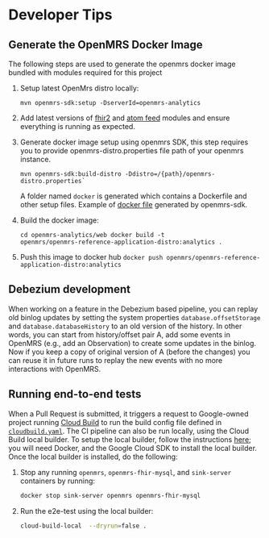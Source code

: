 # Developer Tips

## Generate the OpenMRS Docker Image

The following steps are used to generate the openmrs docker image bundled with
modules required for this project

1.  Setup latest OpenMrs distro locally:

    ```
    mvn openmrs-sdk:setup -DserverId=openmrs-analytics
    ```

2.  Add latest versions of
    [fhir2](https://addons.openmrs.org/show/org.openmrs.module.openmrs-fhir2-module)
    and [atom feed](https://addons.openmrs.org/show/org.openmrs.module.atomfeed)
    modules and ensure everything is running as expected.

3.  Generate docker image setup using openmrs SDK, this step requires you to
    provide openmrs-distro.properties file path of your openmrs instance.

    ```
    mvn openmrs-sdk:build-distro -Ddistro=/{path}/openmrs-distro.properties`
    ```

    A folder named `docker` is generated which contains a Dockerfile and other
    setup files. Example of
    [docker file](https://github.com/jecihjoy/openmrs-docker-sdk/blob/master/web/Dockerfile)
    generated by openmrs-sdk.

4.  Build the docker image:

    ```
    cd openmrs-analytics/web docker build -t
    openmrs/openmrs-reference-application-distro:analytics .
    ```

5.  Push this image to docker hub `docker push
    openmrs/openmrs-reference-application-distro:analytics`

## Debezium development

When working on a feature in the Debezium based pipeline, you can replay old
binlog updates by setting the system properties `database.offsetStorage` and
`database.databaseHistory` to an old version of the history. In other words, you
can start from history/offset pair A, add some events in OpenMRS (e.g., add an
Observation) to create some updates in the binlog. Now if you keep a copy of
original version of A (before the changes) you can reuse it in future runs to
replay the new events with no more interactions with OpenMRS.

## Running end-to-end tests

When a Pull Request is submitted, it triggers a request to Google-owned project running [Cloud Build](https://cloud.google.com/build) to run the build config file defined in [`cloudbuild.yaml`](../cloudbuild.yaml). The CI pipeline can also be run locally, using the Cloud Build local builder. To setup the local builder, follow the instructions [here](https://cloud.google.com/build/docs/build-debug-locally); you will need Docker, and the Google Cloud SDK to install the local builder. Once the local builder is installed, do the following:

1. Stop any running `openmrs`, `openmrs-fhir-mysql`, and `sink-server` containers by running:

    ```bash
    docker stop sink-server openmrs openmrs-fhir-mysql
    ```

2. Run the e2e-test using the local builder:

    ```bash
    cloud-build-local  --dryrun=false .
    ```